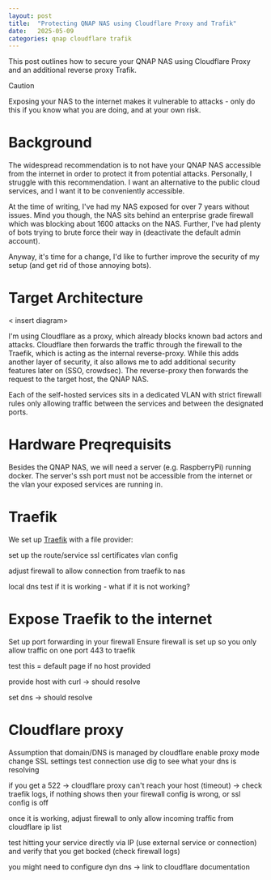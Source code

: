 ```yaml
---
layout: post
title:  "Protecting QNAP NAS using Cloudflare Proxy and Trafik"
date:   2025-05-09
categories: qnap cloudflare trafik
---
```

This post outlines how to secure your QNAP NAS using Cloudflare Proxy and an additional reverse
proxy Trafik.

> [!CAUTION]
> Exposing your NAS to the internet makes it vulnerable to attacks - only do this if you know
> what you are doing, and at your own risk.

# Background
The widespread recommendation is to not have your QNAP NAS accessible from the internet in order to
protect it from potential attacks. Personally, I struggle with this recommendation. I want an alternative
to the public cloud services, and I want it to be conveniently accessible.

At the time of writing, I've had my NAS exposed for over 7 years without issues. Mind you though,
the NAS sits behind an enterprise grade firewall which was blocking about 1600 attacks on the NAS.
Further, I've had plenty of bots trying to brute force their way in (deactivate the default admin
account).

Anyway, it's time for a change, I'd like to further improve the security of my setup (and get rid of
those annoying bots).

# Target Architecture

< insert diagram>

I'm using Cloudflare as a proxy, which already blocks known bad actors and attacks. Cloudflare then
forwards the traffic through the firewall to the Traefik, which is acting as the internal
reverse-proxy. While this adds another layer of security, it also allows me to add additional
security features later on (SSO, crowdsec). The reverse-proxy then forwards the request to the
target host, the QNAP NAS.

Each of the self-hosted services sits in a dedicated VLAN with strict firewall rules only allowing
traffic between the services and between the designated ports.

# Hardware Preqrequisits
Besides the QNAP NAS, we will need a server (e.g. RaspberryPi) running docker. The server's ssh
port must not be accessible from the internet or the vlan your exposed services are running in.

# Traefik
We set up [Traefik](https://traefik.io/traefik/) with a file provider:

<insert docker compose files>
set up the route/service
ssl certificates
vlan config

adjust firewall to allow connection from traefik to nas

local dns
test if it is working - what if it is not working?

# Expose Traefik to the internet
Set up port forwarding in your firewall
Ensure firewall is set up so you only allow traffic on one port 443 to traefik

test this = default page if no host provided

provide host with curl -> should resolve

set dns -> should resolve


# Cloudflare proxy

Assumption that domain/DNS is managed by cloudflare
enable proxy mode
change SSL settings
test connection
use dig to see what your dns is resolving

if you get a 522 -> cloudflare proxy can't reach your host (timeout) -> check traefik logs, if
nothing shows then your firewall config is wrong, or ssl config is off

once it is working, adjust firewall to only allow incoming traffic from cloudflare ip list <link>

test hitting your service directly via IP (use external service or connection) and verify that you
get bocked (check firewall logs)

you might need to configure dyn dns -> link to cloudflare documentation

